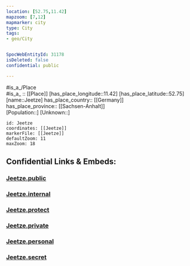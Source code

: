 ```yaml
---
location: [52.75,11.42] 
mapzoom: [7,12] 
mapmarker: city 
type: City
tags:
- geo/City


SpocWebEntityId: 31178
isDeleted: false
confidential: public

---
```

#is_a_/Place  
#is_a_ :: [[Place]] 
[has_place_longitude::11.42] 
[has_place_latitude::52.75] 
[name::Jeetze] 
has_place_country:: [[Germany]]  
has_place_province:: [[Sachsen-Anhalt]]  
[Population::] 
[Unknown::] 


```leaflet
id: Jeetze
coordinates: [[Jeetze]] 
markerFile: [[Jeetze]] 
defaultZoom: 11 
maxZoom: 18
```


## Confidential Links & Embeds: 

### [Jeetze.public](/_public/\Earth\Continent\Europe\Europe~Central\Germany\Germany~East\Sachsen-Anhalt\counties~SA\Altmarkkreis_Salzwedel\cities~Kreis_Salzwedel\Kalbe~Milde\CityJeetze.public.md) 

### [Jeetze.internal](/_internal/\Earth\Continent\Europe\Europe~Central\Germany\Germany~East\Sachsen-Anhalt\counties~SA\Altmarkkreis_Salzwedel\cities~Kreis_Salzwedel\Kalbe~Milde\CityJeetze.internal.md) 

### [Jeetze.protect](/_protect/\Earth\Continent\Europe\Europe~Central\Germany\Germany~East\Sachsen-Anhalt\counties~SA\Altmarkkreis_Salzwedel\cities~Kreis_Salzwedel\Kalbe~Milde\CityJeetze.protect.md) 

### [Jeetze.private](/_private/\Earth\Continent\Europe\Europe~Central\Germany\Germany~East\Sachsen-Anhalt\counties~SA\Altmarkkreis_Salzwedel\cities~Kreis_Salzwedel\Kalbe~Milde\CityJeetze.private.md) 

### [Jeetze.personal](/_personal/\Earth\Continent\Europe\Europe~Central\Germany\Germany~East\Sachsen-Anhalt\counties~SA\Altmarkkreis_Salzwedel\cities~Kreis_Salzwedel\Kalbe~Milde\CityJeetze.personal.md) 

### [Jeetze.secret](/_secret/\Earth\Continent\Europe\Europe~Central\Germany\Germany~East\Sachsen-Anhalt\counties~SA\Altmarkkreis_Salzwedel\cities~Kreis_Salzwedel\Kalbe~Milde\CityJeetze.secret.md)

